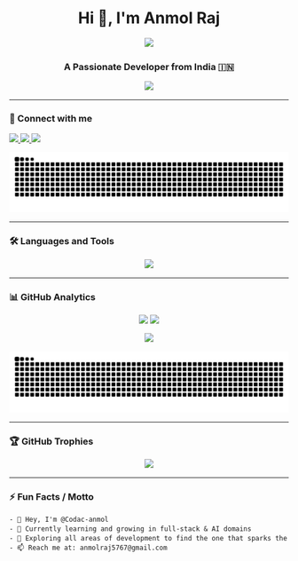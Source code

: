 <h1 align="center">Hi 👋, I'm Anmol Raj</h1>
<p align="center">
  <img src="https://media.giphy.com/media/qgQUggAC3Pfv687qPC/giphy.gif" width="350" />
</p>
<h3 align="center">A Passionate Developer from India 🇮🇳</h3>

<p align="center">
  <img src="https://readme-typing-svg.herokuapp.com/?lines=Competitive%20Programmer;Full-stack%20Web%20Developer;ML%20Enthusiast;Problem%20Solver;Tech%20Explorer&center=true&width=500&height=45">
</p>

---

### 🔗 Connect with me

<p align="left">
  <a href="https://linkedin.com/in/Codac-anmol" target="_blank">
    <img src="https://img.shields.io/badge/LinkedIn-blue?style=for-the-badge&logo=linkedin" />
  </a>
  <a href="mailto:anmolraj5767@gmail.com">
    <img src="https://img.shields.io/badge/Email-D14836?style=for-the-badge&logo=gmail&logoColor=white" />
  </a>
  <a href="https://yourwebsite.com" target="_blank">
    <img src="https://img.shields.io/badge/Portfolio-000?style=for-the-badge&logo=firefox&logoColor=white" />
  </a>
</p>

<img src="https://raw.githubusercontent.com/Codac-anmol/Codac-anmol/output/github-contribution-grid-snake-dark.svg" />


---

### 🛠️ Languages and Tools

<p align="center">
  <img src="https://skillicons.dev/icons?i=java,python,cpp,html,css,js,react,nodejs,mongodb,git,github,vscode,linux,figma" />
</p>

---

### 📊 GitHub Analytics

<p align="center">
  <img src="https://github-readme-stats.vercel.app/api?username=Codac-anmol&show_icons=true&theme=radical" width="47%" />
  <img src="https://github-readme-streak-stats.herokuapp.com/?user=Codac-anmol&theme=radical" width="47%" />
</p>

<p align="center">
  <img src="https://github-readme-stats.vercel.app/api/top-langs/?username=Codac-anmol&layout=compact&theme=radical" />
</p>

<p align="center">
  <img src="https://github.com/Codac-anmol/Codac-anmol/blob/output/github-contribution-grid-snake-dark.svg" />
</p>


---

### 🏆 GitHub Trophies

<p align="center">
  <img src="https://github-profile-trophy.vercel.app/?username=Codac-anmol&theme=algolia&margin-w=15&margin-h=15" />
</p>

---

### ⚡ Fun Facts / Motto

```txt
- 👋 Hey, I'm @Codac-anmol
- 🌱 Currently learning and growing in full-stack & AI domains
- 👀 Exploring all areas of development to find the one that sparks the most joy
- 📫 Reach me at: anmolraj5767@gmail.com
